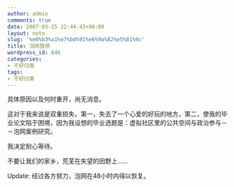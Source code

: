 ```yaml
---
author: admin
comments: true
date: 2007-03-25 22:44:43+00:00
layout: note
slug: '%e6%b3%a1%e7%bd%91%e6%9a%82%e5%81%9c'
title: 泡网暂停
wordpress_id: 846
categories:
- 不好归类
tags:
- 不好归类
---
```


具体原因以及何时重开，尚无消息。

这对于我来说是双重损失，第一，失去了一个心爱的好玩的地方，第二，使我的毕业论文陷于困境，因为我设想的毕业选题是：虚拟社区里的公共空间与政治参与－－泡网案例研究。

我决定耐心等待。

不要让我们的家乡，荒芜在失望的田野上……

Update: 经过各方努力，泡网在48小时内得以恢复。
